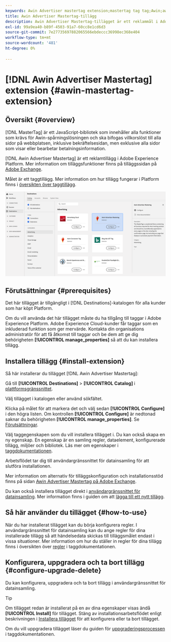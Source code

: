 ```yaml
---
keywords: Awin Advertiser mastertag extension;mastertag tag tag;Awin;awin;AWIN
title: Awin Advertiser Mastertag-tillägg
description: Awin Advertiser Mastertag-tillägget är ett reklammål i Adobe Experience Platform. Mer information om tilläggsfunktionerna finns på tilläggssidan på Adobe Exchange.
exl-id: 99a9ea40-b89f-4503-91a7-60cc8e1cd6d3
source-git-commit: 7e27735697882065566ebdeccc36998ec368e404
workflow-type: tm+mt
source-wordcount: '481'
ht-degree: 0%

---
```


# [!DNL Awin Advertiser Mastertag] extension {#awin-mastertag-extension}

## Översikt {#overview}

[!DNL MasterTag] är ett JavaScript-bibliotek som innehåller alla funktioner som krävs för Awin-spårningslösningen och ska bifogas villkorslöst till alla sidor på webbplatsen, inklusive bekräftelsesidan, men exklusive alla sidor som visar eller bearbetar betalningsinformation.

[!DNL Awin Advertiser Mastertag] är ett reklamtillägg i Adobe Experience Platform. Mer information om tilläggsfunktioner finns på tilläggssidan på [Adobe Exchange](https://exchange.adobe.com/experiencecloud.details.103176.awin-advertiser-mastertag.html).

Målet är ett taggtillägg. Mer information om hur tillägg fungerar i Platform finns i [översikten över taggtillägg](../launch-extensions/overview.md).

![Awin Advertiser Mastertag-tillägg i användargränssnittet](../../assets/catalog/advertising/awin-mastertag/catalog.png)

## Förutsättningar {#prerequisites}

Det här tillägget är tillgängligt i [!DNL Destinations]-katalogen för alla kunder som har köpt Platform.

Om du vill använda det här tillägget måste du ha tillgång till taggar i Adobe Experience Platform. Adobe Experience Cloud-kunder får taggar som en inkluderad funktion som ger mervärde. Kontakta din organisations administratör för att få åtkomst till taggar och be dem att ge dig behörigheten **[!UICONTROL manage_properties]** så att du kan installera tillägg.

## Installera tillägg {#install-extension}

Så här installerar du tillägget [!DNL Awin Advertiser Mastertag]:

Gå till **[!UICONTROL Destinations]** > **[!UICONTROL Catalog]** i [plattformsgränssnittet](http://platform.adobe.com/).

Välj tillägget i katalogen eller använd sökfältet.

Klicka på målet för att markera det och välj sedan **[!UICONTROL Configure]** i den högra listen. Om kontrollen **[!UICONTROL Configure]** är nedtonad saknar du behörigheten **[!UICONTROL manage_properties]**. Se [Förutsättningar](#prerequisites).

Välj taggegenskapen som du vill installera tillägget i. Du kan också skapa en ny egenskap. En egenskap är en samling regler, dataelement, konfigurerade tillägg, miljöer och bibliotek. Läs mer om egenskaper i [taggdokumentationen](../../../tags/ui/administration/companies-and-properties.md).

Arbetsflödet tar dig till användargränssnittet för datainsamling för att slutföra installationen.

Mer information om alternativ för tilläggskonfiguration och installationsstöd finns på sidan [Awin Advertiser Mastertag på Adobe Exchange](https://exchange.adobe.com/experiencecloud.details.103176.awin-advertiser-mastertag.html).

Du kan också installera tillägget direkt i [användargränssnittet för datainsamling](https://experience.adobe.com/#/data-collection/). Mer information finns i guiden om att [lägga till ett nytt tillägg](../../../tags/ui/managing-resources/extensions/overview.md#add-a-new-extension).


## Så här använder du tillägget {#how-to-use}

När du har installerat tillägget kan du börja konfigurera regler. I användargränssnittet för datainsamling kan du ange regler för dina installerade tillägg så att händelsedata skickas till tilläggsmålet endast i vissa situationer. Mer information om hur du ställer in regler för dina tillägg finns i översikten över [regler](../../../tags/ui/managing-resources/rules.md) i taggdokumentationen.

## Konfigurera, uppgradera och ta bort tillägg {#configure-upgrade-delete}

Du kan konfigurera, uppgradera och ta bort tillägg i användargränssnittet för datainsamling.

>[!TIP]
>
>Om tillägget redan är installerat på en av dina egenskaper visas ändå **[!UICONTROL Install]** för tillägget. Stäng av installationsarbetsflödet enligt beskrivningen i [Installera tillägget](#install-extension) för att konfigurera eller ta bort tillägget.

Om du vill uppgradera tillägget läser du guiden för [uppgraderingsprocessen](../../../tags/ui/managing-resources/extensions/extension-upgrade.md) i taggdokumentationen.
